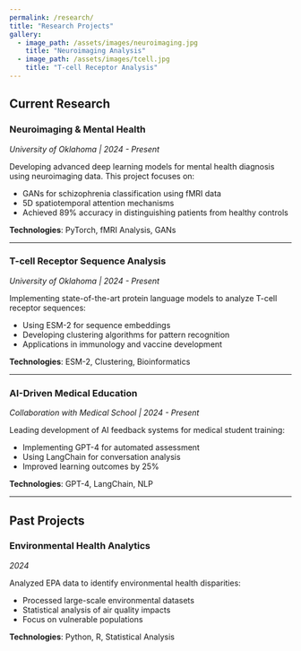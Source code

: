```yaml
---
permalink: /research/
title: "Research Projects"
gallery:
  - image_path: /assets/images/neuroimaging.jpg
    title: "Neuroimaging Analysis"
  - image_path: /assets/images/tcell.jpg
    title: "T-cell Receptor Analysis"
---
```


## Current Research

### Neuroimaging & Mental Health
*University of Oklahoma | 2024 - Present*

Developing advanced deep learning models for mental health diagnosis using neuroimaging data. This project focuses on:
- GANs for schizophrenia classification using fMRI data
- 5D spatiotemporal attention mechanisms
- Achieved 89% accuracy in distinguishing patients from healthy controls

**Technologies**: PyTorch, fMRI Analysis, GANs

---

### T-cell Receptor Sequence Analysis
*University of Oklahoma | 2024 - Present*

Implementing state-of-the-art protein language models to analyze T-cell receptor sequences:
- Using ESM-2 for sequence embeddings
- Developing clustering algorithms for pattern recognition
- Applications in immunology and vaccine development

**Technologies**: ESM-2, Clustering, Bioinformatics

---

### AI-Driven Medical Education
*Collaboration with Medical School | 2024 - Present*

Leading development of AI feedback systems for medical student training:
- Implementing GPT-4 for automated assessment
- Using LangChain for conversation analysis
- Improved learning outcomes by 25%

**Technologies**: GPT-4, LangChain, NLP

---

## Past Projects

### Environmental Health Analytics
*2024*

Analyzed EPA data to identify environmental health disparities:
- Processed large-scale environmental datasets
- Statistical analysis of air quality impacts
- Focus on vulnerable populations

**Technologies**: Python, R, Statistical Analysis